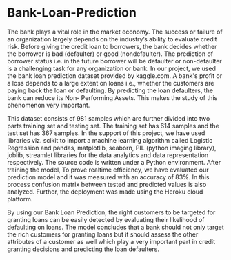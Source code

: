 # Bank-Loan-Prediction
The bank plays a vital role in the market economy. The success or failure of an organization
largely depends on the industry’s ability to evaluate credit risk. Before giving the credit loan
to borrowers, the bank decides whether the borrower is bad (defaulter) or good (nondefaulter). The prediction of borrower status i.e. in the future borrower will be defaulter or
non-defaulter is a challenging task for any organization or bank. In our project, we used the
bank loan prediction dataset provided by kaggle.com. A bank's profit or a loss depends to a
large extent on loans i.e., whether the customers are paying back the loan or defaulting. By
predicting the loan defaulters, the bank can reduce its Non- Performing Assets. This makes
the study of this phenomenon very important.

This dataset consists of 981 samples which are further divided into two parts training set and
testing set. The training set has 614 samples and the test set has 367 samples. In the support
of this project, we have used libraries viz. scikit to import a machine learning algorithm
called Logistic Regression and pandas, matplotlib, seaborn, PIL (python imaging library),
joblib, streamlet libraries for the data analytics and data representation respectively. The
source code is written under a Python environment. After training the model, To prove realtime efficiency, we have evaluated our prediction model and it was measured with an
accuracy of 83%. In this process confusion matrix between tested and predicted values is also
analyzed. Further, the deployment was made using the Heroku cloud platform.

By using our Bank Loan Prediction, the right customers to be targeted for granting loans can
be easily detected by evaluating their likelihood of defaulting on loans. The model concludes
that a bank should not only target the rich customers for granting loans but it should assess
the other attributes of a customer as well which play a very important part in credit granting
decisions and predicting the loan defaulters. 
